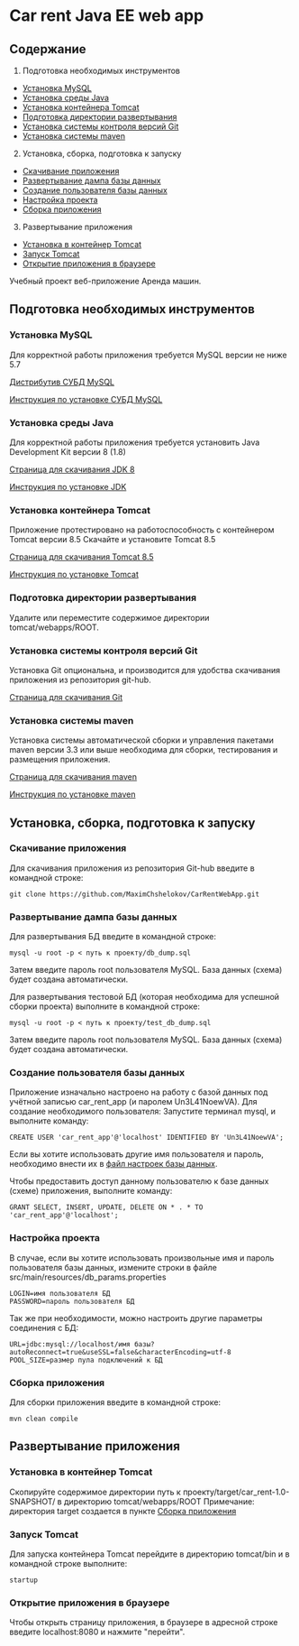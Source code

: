 # Car rent Java EE web app

## Содержание

1. Подготовка необходимых инструментов
 + [Установка MySQL](#mysql)
 + [Установка среды Java](#jdk)
 + [Установка контейнера Tomcat](#tomcat)
 + [Подготовка директории развертывания](#tom_dir)
 + [Установка системы контроля версий Git](#git)
 + [Установка системы maven](#maven)
2. Установка, сборка, подготовка к запуску
 + [Скачивание приложения](#clone)
 + [Развертывание дампа базы данных](#import)
 + [Создание пользователя базы данных](#setup_db)
 + [Настройка проекта](#set_param)
 + [Сборка приложения](#compile)
3. Развертывание приложения
 + [Установка в контейнер Tomcat](#tomcat_deploy)
 + [Запуск Tomcat](#start_tomcat)
 + [Открытие приложения в браузере](#browse)



Учебный проект веб-приложение Аренда машин.

##	Подготовка необходимых инструментов
### <a name="mysql"></a>	Установка MySQL

Для корректной работы приложения требуется MySQL версии не ниже 5.7

[Дистрибутив СУБД MySQL](https://dev.mysql.com/downloads/mysql/)

[Инструкция по установке СУБД MySQL](https://dev.mysql.com/doc/refman/8.0/en/installing.html)

### <a name="jdk"></a>	Установка среды Java

Для корректной работы приложения требуется установить Java Development Kit версии 8 (1.8)

[Страница для скачивания JDK 8](http://www.oracle.com/technetwork/java/javase/downloads/jdk8-downloads-2133151.html)

[Инструкция по установке JDK](https://docs.oracle.com/javase/8/docs/technotes/guides/install/index.html)

### <a name="tomcat"></a>	Установка контейнера Tomcat

Приложение протестировано на работоспособность с контейнером Tomcat версии 8.5
Скачайте и установите Tomcat 8.5

[Страница для скачивания Tomcat 8.5](https://tomcat.apache.org/download-70.cgi)

[Инструкция по установке Tomcat](https://tomcat.apache.org/tomcat-8.5-doc/setup.html)

### <a name="tom_dir"></a>    Подготовка директории развертывания

Удалите или переместите содержимое директории tomcat/webapps/ROOT.

### <a name="git"></a>	Установка системы контроля версий Git

Установка Git опциональна, и производится для удобства скачивания приложения из репозитория git-hub.

[Страница для скачивания Git](https://git-scm.com/downloads)

### <a name="maven"></a> Установка системы maven

Установка системы автоматической сборки и управления пакетами maven версии 3.3 или выше необходима для сборки, тестирования и размещения приложения.

[Страница для скачивания maven](https://maven.apache.org/download.cgi)

[Инструкция по установке maven](https://maven.apache.org/install.html)


## Установка, сборка, подготовка к запуску
### <a name="clone"></a>	Скачивание приложения

Для скачивания приложения из репозитория Git-hub введите в командной строке:
	
	git clone https://github.com/MaximChshelokov/CarRentWebApp.git

	
### <a name="import"></a>	Развертывание дампа базы данных

Для развертывания БД введите в командной строке:
	
	mysql -u root -p < путь к проекту/db_dump.sql
	
Затем введите пароль root пользователя MySQL. База данных (схема) будет создана автоматически.

Для развертывания тестовой БД (которая необходима для успешной сборки проекта) выполните в командной строке:
	
	mysql -u root -p < путь к проекту/test_db_dump.sql
	
Затем введите пароль root пользователя MySQL. База данных (схема) будет создана автоматически.

### <a name="setup_db"></a>	Создание пользователя базы данных

Приложение изначально настроено на работу с базой данных под учётной записью car_rent_app (и паролем Un3L41NoewVA).
Для создание необходимого пользователя:
Запустите терминал mysql, и выполните команду:
	
	CREATE USER 'car_rent_app'@'localhost' IDENTIFIED BY 'Un3L41NoewVA';
	
Если вы хотите использовать другие имя пользователя и пароль, необходимо внести их в [файл настроек базы данных](#set_param).

Чтобы предоставить доступ данному пользователю к базе данных (схеме) приложения, выполните команду:
    
    GRANT SELECT, INSERT, UPDATE, DELETE ON * . * TO 'car_rent_app'@'localhost';
    
### <a name="set_param"></a>	Настройка проекта

В случае, если вы хотите использовать произвольные имя и пароль пользователя базы данных, измените строки в файле src/main/resources/db_params.properties
	
	LOGIN=имя пользователя БД
	PASSWORD=пароль пользователя БД
	
Так же при необходимости, можно настроить другие параметры соединения с БД:
	
	URL=jdbc:mysql://localhost/имя базы?autoReconnect=true&useSSL=false&characterEncoding=utf-8
	POOL_SIZE=размер пула подключений к БД
	
### <a name="compile"></a>  Сборка приложения

Для сборки приложения введите в командной строке:
	
	mvn clean compile
	
## Развертывание приложения
### <a name="tomcat_deploy"></a> Установка в контейнер Tomcat

Скопируйте содержимое директории путь к проекту/target/car_rent-1.0-SNAPSHOT/ в директорию tomcat/webapps/ROOT
Примечание: директория target создается в пункте [Сборка приложения](#compile)

### <a name="start_tomcat"></a>  Запуск Tomcat

Для запуска контейнера Tomcat перейдите в директорию tomcat/bin и в командной строке выполните:
    
    startup
    
### <a name="browse"></a>   Открытие приложения в браузере

Чтобы открыть страницу приложения, в браузере в адресной строке введите localhost:8080 и нажмите "перейти".


